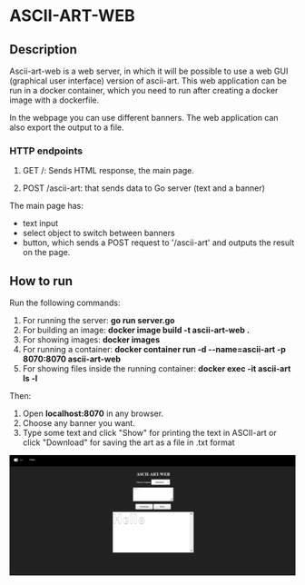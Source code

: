 # ASCII-ART-WEB

## Description

Ascii-art-web is a web server, in which it will be possible to use a web GUI (graphical user interface) version of ascii-art. This web application can be run in a docker container, which you need to run after creating a docker image with a dockerfile.

In the webpage you can use different banners. The web application can also export the output to a file.

### HTTP endpoints

 1. GET /: Sends HTML response, the main page.

1. POST /ascii-art: that sends data to Go server (text and a banner)

The main page has:
* text input
* select object to switch between banners
* button, which sends a POST request to '/ascii-art' and outputs the result on the page.



## How to run
Run the following commands:
1. For running the server: **go run server.go**
1. For building an image: **docker image build -t ascii-art-web .**
2. For showing images: **docker images**
3. For running a container: **docker container run -d --name=ascii-art -p 8070:8070 ascii-art-web**
4. For showing files inside the running container: **docker exec -it ascii-art ls -l**

Then:
1. Open **localhost:8070** in any browser.
2. Choose any banner you want.
3. Type some text and click "Show" for printing the text in ASCII-art or click "Download" for saving the art as a file in .txt format 


![alt text](img/ex-web.png "web")​
